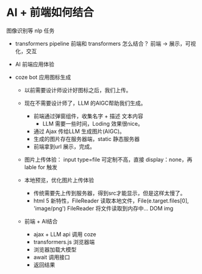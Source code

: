 # AI + 前端如何结合
图像识别等 nlp 任务

- transformers
    pipeline
    前端和 transformers 怎么结合？
    前端 -> 展示，可视化，交互

- AI 前端应用体验

- coze bot 应用图标生成
    - 以前需要设计师设计好图标之后，我们上传。
    - 现在不需要设计师了，LLM 的AIGC帮助我们生成。
        - 前端通过弹窗组件，收集名字 + 描述 文本内容
            - LLM 需要一些时间，Loding 效果很nice。
        - 通过 Ajax 传给LLM  生成图片(AIGC)。
        - 生成的图片存在服务器端，static 静态服务器
        - 前端拿到url 展示，完成。

    - 图片上传体验：
        input type=file 可定制不高，直接 display：none，再lable for 触发

    - 本地预览，优化图片上传体验
        - 传统需要先上传到服务器，得到src才能显示，但是这样太慢了。
        - html 5 新特性，FileReader 读取本地文件，File(e.target.files[0], 'image/png')
            FileReader 将文件读取到内存中...
            DOM img

    - 前端 + AI结合
        - ajax + LLM api 调用 coze
        - transformers.js 浏览器端
        - 浏览器加载大模型
        - await 调用接口
        - 返回结果
